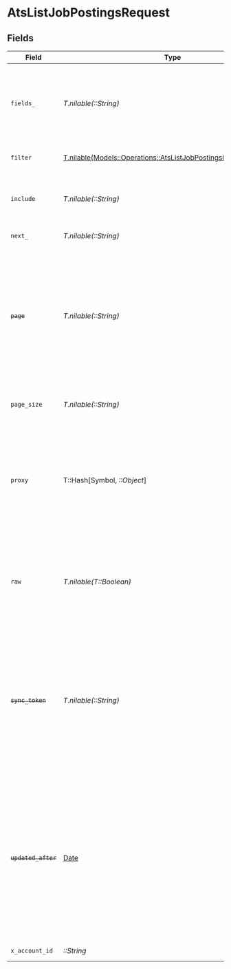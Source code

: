 # AtsListJobPostingsRequest


## Fields

| Field                                                                                                                                                                                                           | Type                                                                                                                                                                                                            | Required                                                                                                                                                                                                        | Description                                                                                                                                                                                                     | Example                                                                                                                                                                                                         |
| --------------------------------------------------------------------------------------------------------------------------------------------------------------------------------------------------------------- | --------------------------------------------------------------------------------------------------------------------------------------------------------------------------------------------------------------- | --------------------------------------------------------------------------------------------------------------------------------------------------------------------------------------------------------------- | --------------------------------------------------------------------------------------------------------------------------------------------------------------------------------------------------------------- | --------------------------------------------------------------------------------------------------------------------------------------------------------------------------------------------------------------- |
| `fields_`                                                                                                                                                                                                       | *T.nilable(::String)*                                                                                                                                                                                           | :heavy_minus_sign:                                                                                                                                                                                              | The comma separated list of fields that will be returned in the response (if empty, all fields are returned)                                                                                                    | id,remote_id,title,locations,internal,status,job_id,remote_job_id,content,compensation,employment_type,employment_contract_type,external_url,external_apply_url,questionnaires,start_date,updated_at,created_at |
| `filter`                                                                                                                                                                                                        | [T.nilable(Models::Operations::AtsListJobPostingsQueryParamFilter)](../../models/operations/atslistjobpostingsqueryparamfilter.md)                                                                              | :heavy_minus_sign:                                                                                                                                                                                              | ATS Job Postings Filter                                                                                                                                                                                         |                                                                                                                                                                                                                 |
| `include`                                                                                                                                                                                                       | *T.nilable(::String)*                                                                                                                                                                                           | :heavy_minus_sign:                                                                                                                                                                                              | The comma separated list of fields that will be included in the response                                                                                                                                        | questionnaires                                                                                                                                                                                                  |
| `next_`                                                                                                                                                                                                         | *T.nilable(::String)*                                                                                                                                                                                           | :heavy_minus_sign:                                                                                                                                                                                              | The unified cursor                                                                                                                                                                                              |                                                                                                                                                                                                                 |
| ~~`page`~~                                                                                                                                                                                                      | *T.nilable(::String)*                                                                                                                                                                                           | :heavy_minus_sign:                                                                                                                                                                                              | : warning: ** DEPRECATED **: This will be removed in a future release, please migrate away from it as soon as possible.<br/><br/>The page number of the results to fetch                                        |                                                                                                                                                                                                                 |
| `page_size`                                                                                                                                                                                                     | *T.nilable(::String)*                                                                                                                                                                                           | :heavy_minus_sign:                                                                                                                                                                                              | The number of results per page (default value is 25)                                                                                                                                                            |                                                                                                                                                                                                                 |
| `proxy`                                                                                                                                                                                                         | T::Hash[Symbol, *::Object*]                                                                                                                                                                                     | :heavy_minus_sign:                                                                                                                                                                                              | Query parameters that can be used to pass through parameters to the underlying provider request by surrounding them with 'proxy' key                                                                            |                                                                                                                                                                                                                 |
| `raw`                                                                                                                                                                                                           | *T.nilable(T::Boolean)*                                                                                                                                                                                         | :heavy_minus_sign:                                                                                                                                                                                              | Indicates that the raw request result should be returned in addition to the mapped result (default value is false)                                                                                              |                                                                                                                                                                                                                 |
| ~~`sync_token`~~                                                                                                                                                                                                | *T.nilable(::String)*                                                                                                                                                                                           | :heavy_minus_sign:                                                                                                                                                                                              | : warning: ** DEPRECATED **: This will be removed in a future release, please migrate away from it as soon as possible.<br/><br/>The sync token to select the only updated results                              |                                                                                                                                                                                                                 |
| ~~`updated_after`~~                                                                                                                                                                                             | [Date](https://ruby-doc.org/stdlib-2.6.1/libdoc/date/rdoc/Date.html)                                                                                                                                            | :heavy_minus_sign:                                                                                                                                                                                              | : warning: ** DEPRECATED **: This will be removed in a future release, please migrate away from it as soon as possible.<br/><br/>Use a string with a date to only select results updated after that given date  | 2020-01-01T00:00:00.000Z                                                                                                                                                                                        |
| `x_account_id`                                                                                                                                                                                                  | *::String*                                                                                                                                                                                                      | :heavy_check_mark:                                                                                                                                                                                              | The account identifier                                                                                                                                                                                          |                                                                                                                                                                                                                 |